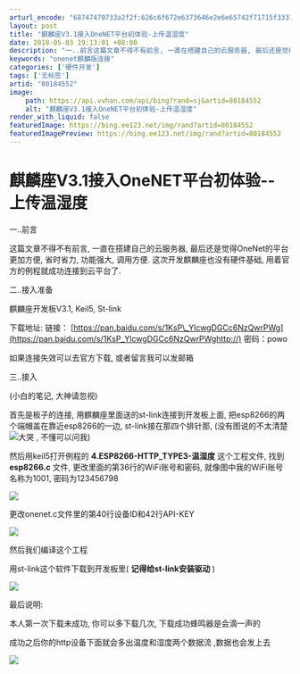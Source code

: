 ```yaml
---
arturl_encode: "68747470733a2f2f:626c6f672e6373646e2e6e65742f71715f3337383332393332:2f61727469636c652f64657461696c732f3830313834353532"
layout: post
title: "麒麟座V3.1接入OneNET平台初体验-上传温湿度"
date: 2018-05-03 19:13:01 +08:00
description: "一..前言这篇文章不得不有前言, 一直在搭建自己的云服务器, 最后还是觉得OneNet的平台更加方便"
keywords: "onenet麒麟版连接"
categories: ['硬件开发']
tags: ['无标签']
artid: "80184552"
image:
    path: https://api.vvhan.com/api/bing?rand=sj&artid=80184552
    alt: "麒麟座V3.1接入OneNET平台初体验-上传温湿度"
render_with_liquid: false
featuredImage: https://bing.ee123.net/img/rand?artid=80184552
featuredImagePreview: https://bing.ee123.net/img/rand?artid=80184552
---
```


# 麒麟座V3.1接入OneNET平台初体验--上传温湿度

一..前言

这篇文章不得不有前言, 一直在搭建自己的云服务器, 最后还是觉得OneNet的平台更加方便, 省时省力, 功能强大, 调用方便. 这次开发麒麟座也没有硬件基础, 用着官方的例程就成功连接到云平台了.

二..接入准备

麒麟座开发板V3.1, Keil5, St-link

下载地址: 链接：
[https://pan.baidu.com/s/1KsP\_YlcwgDGCc6NzQwrPWg](https://pan.baidu.com/s/1KsP_YlcwgDGCc6NzQwrPWghttp://)
密码：powo

如果连接失效可以去官方下载, 或者留言我可以发邮箱

三..接入

(小白的笔记, 大神请忽视)

首先是板子的连接, 用麒麟座里面送的st-link连接到开发板上面, 把esp8266的两个端帽盖在靠近esp8266的一边, st-link接在那四个排针那,
(没有图说的不太清楚
![大哭](https://static-blog.csdn.net/xheditor/xheditor_emot/default/wail.gif)
, 不懂可以问我)

然后用keil5打开例程的
**4.ESP8266-HTTP\_TYPE3-温湿度**
这个工程文件, 找到
**esp8266.c**
文件, 更改里面的第36行的WiFi账号和密码, 就像图中我的WiFi账号名称为1001, 密码为123456798

![](https://i-blog.csdnimg.cn/blog_migrate/a304d101fe7b43566c45eda707aa14b5.png)

更改onenet.c文件里的第40行设备ID和42行API-KEY

![](https://i-blog.csdnimg.cn/blog_migrate/ecec16e891a7056de398cd2601133ad9.png)

然后我们编译这个工程

用st-link这个软件下载到开发板里(
**记得给st-link安装驱动**
)

![](https://i-blog.csdnimg.cn/blog_migrate/0f9505f3d68d77986a3b2f6793c33395.png)

最后说明:

本人第一次下载未成功, 你可以多下载几次, 下载成功蜂鸣器是会滴一声的

成功之后你的http设备下面就会多出温度和湿度两个数据流 ,数据也会发上去

![](https://i-blog.csdnimg.cn/blog_migrate/5f118fa9628fd53cfc2123c97163be92.png)